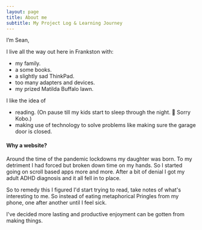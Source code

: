 ```yaml
---
layout: page
title: About me
subtitle: My Project Log & Learning Journey
---
```


I’m Sean, 

I live all the way out here in Frankston with:
- my family.
- a some books.
- a slightly sad ThinkPad.
- too many adapters and devices.
- my prized Matilda Buffalo lawn.

I like the idea of
- reading. (On pause till my kids start to sleep through the night. 🤞 Sorry Kobo.)
- making use of technology to solve problems like making sure the garage door is closed.

#### Why a website?
Around the time of the pandemic lockdowns my daughter was born. To my detriment I had forced but broken down time on my hands. So I started going on scroll based apps more and more. After a bit of denial I got my adult ADHD diagnosis and it all fell in to place.

So to remedy this I figured I'd start trying to read, take notes of what's interesting to me. So instead of eating metaphorical Pringles from my phone, one after another until I feel sick.

I've decided more lasting and productive enjoyment can be gotten from making things.

